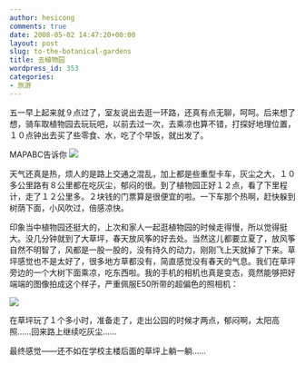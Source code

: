 ```yaml
---
author: hesicong
comments: true
date: 2008-05-02 14:47:20+00:00
layout: post
slug: to-the-botanical-gardens
title: 去植物园
wordpress_id: 353
categories:
- 旅游
---
```


五一早上起来就９点过了，室友说出去逛一环路，还真有点无聊，呵呵。后来想了想，骑车取植物园去玩玩吧，以前去过一次，去乘凉也算不错，打探好地理位置，１０点钟出去买了些零食、水，吃了个早饭，就出发了。

MAPABC告诉你 [](/images/others/200805022309322152.jpg)![](/images/others/image/thumb/200805022309322152.jpg)

天气还真是热，烦人的是路上交通之混乱，加上都是些重型卡车，灰尘之大，１０多公里路有８公里都在吃灰尘，郁闷的很。到了植物园正好１２点，看了下里程计，走了１２公里多。２块钱的门票算是很便宜的啦。一下车那个热啊，赶快躲到树荫下面，小风吹过，倍感凉快。

印象当中植物园还挺大的，上次和家人一起逛植物园的时候走得慢，所以觉得挺大。没几分钟就到了大草坪，春天放风筝的好去处。当然这儿都要立夏了，放风筝自然不明智了，风都是一股一股的，没有持久的动力，刚刚飞上天就掉了下来。草坪感觉也不是太好了，很多地方草都没有，简直感觉没有春天的气息。我们在草坪旁边的一个大树下面乘凉，吃东西啦。我的手机的相机也真是变态，竟然能够把好端端的图像拍成这个样子，严重佩服E50所带的超偏色的照相机：

[](/images/others/200805022314305600.jpg)![](/images/others/image/thumb/200805022314305600.jpg)

在草坪玩了１个多小时，准备走了，走出公园的时候才两点，郁闷啊，太阳高照……回来路上继续吃灰尘……

最终感觉——还不如在学校主楼后面的草坪上躺一躺……
